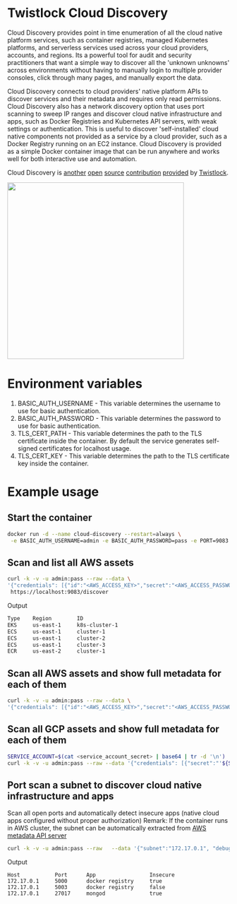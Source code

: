 # Twistlock Cloud Discovery

Cloud Discovery provides point in time enumeration of all the cloud native platform services, such as container registries, managed Kubernetes platforms, and serverless services used across your cloud providers, accounts, and regions.  Its a powerful tool for audit and security practitioners that want a simple way to discover all the 'unknown unknowns' across environments without having to manually login to multiple provider consoles, click through many pages, and manually export the data.  

Cloud Discovery connects to cloud providers' native platform APIs to discover services and their metadata and requires only read permissions.  Cloud Discovery also has a network discovery option that uses port scanning to sweep IP ranges and discover cloud native infrastructure and apps, such as Docker Registries and Kubernetes API servers, with weak settings or authentication.  This is useful to discover 'self-installed' cloud native components not provided as a service by a cloud provider, such as a Docker Registry running on an EC2 instance.  Cloud Discovery is provided as a simple Docker container image that can be run anywhere and works well for both interactive use and automation.

Cloud Discovery is [another](https://github.com/docker/swarmkit/pull/2239) [open](https://github.com/moby/moby/pull/15365) [source](https://github.com/moby/moby/pull/20111) [contribution](https://github.com/moby/moby/pull/21556) [provided](https://github.com/docker/distribution/pull/2362 ) by [Twistlock](https://www.twistlock.com).

<img src="http://www.twistlock.com/wp-content/uploads/2017/11/Twistlock_Logo-Lockup_RGB.png" width="400">

# Environment variables

1. BASIC_AUTH_USERNAME - This variable determines the username to use for basic authentication.
2. BASIC_AUTH_PASSWORD - This variable determines the password to use for basic authentication.
3. TLS_CERT_PATH - This variable determines the path to the TLS certificate inside the container.
   By default the service generates self-signed certificates for localhost usage.
4. TLS_CERT_KEY - This variable determines the path to the TLS certificate key inside the container.

# Example usage

## Start the container

```sh
docker run -d --name cloud-discovery --restart=always \
 -e BASIC_AUTH_USERNAME=admin -e BASIC_AUTH_PASSWORD=pass -e PORT=9083 -p 9083:9083  twistlock/cloud-discovery
```

## Scan and list all AWS assets
```sh
curl -k -v -u admin:pass --raw --data \
'{"credentials": [{"id":"<AWS_ACCESS_KEY>","secret":"<AWS_ACCESS_PASSWORD>"}]}' \
 https://localhost:9083/discover
```
Output
```sh
Type    Region        ID
EKS     us-east-1     k8s-cluster-1
ECS     us-east-1     cluster-1
ECS     us-east-1     cluster-2
ECS     us-east-1     cluster-3
ECR     us-east-2     cluster-1
```

## Scan all AWS assets and show full metadata for each of them
```sh
curl -k -v -u admin:pass --raw --data \
'{"credentials": [{"id":"<AWS_ACCESS_KEY>","secret":"<AWS_ACCESS_PASSWORD>"}]}' https://localhost:9083/discover?format=json
```

## Scan all GCP assets and show full metadata for each of them
```sh
SERVICE_ACCOUNT=$(cat <service_account_secret> | base64 | tr -d '\n')
curl -k -v -u admin:pass --raw --data '{"credentials": [{"secret":"'${SERVICE_ACCOUNT}'", "provider":"gcp"}]}' https://localhost:9083/discover?format=json
```

## Port scan a subnet to discover cloud native infrastructure and apps
Scan all open ports and automatically detect insecure apps (native cloud apps configured without proper authorization)
Remark: If the container runs in AWS cluster, the subnet can be automatically extracted from [AWS metadata API server](https://docs.aws.amazon.com/AWSEC2/latest/UserGuide/ec2-instance-metadata.html)
```sh
curl -k -v -u admin:pass --raw   --data '{"subnet":"172.17.0.1", "debug": true}'   https://localhost:9083/nmap
```
Output
```
Host           Port      App                 Insecure
172.17.0.1     5000      docker registry     true
172.17.0.1     5003      docker registry     false
172.17.0.1     27017     mongod              true
```



